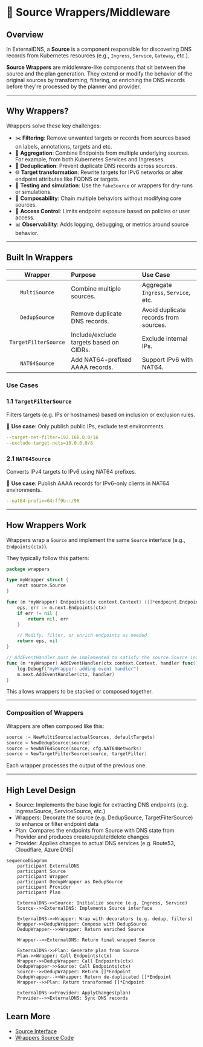 # 🧩 Source Wrappers/Middleware

## Overview

In ExternalDNS, a **Source** is a component responsible for discovering DNS records from Kubernetes resources (e.g., `Ingress`, `Service`, `Gateway`, etc.).

**Source Wrappers** are middleware-like components that sit between the source and the plan generation. They extend or modify the behavior of the original sources by transforming, filtering, or enriching the DNS records before they're processed by the planner and provider.

---

## Why Wrappers?

Wrappers solve these key challenges:

- ✂️ **Filtering**: Remove unwanted targets or records from sources based on labels, annotations, targets and etc.
- 🔗 **Aggregation**: Combine Endpoints from multiple underlying sources. For example, from both Kubernetes Services and Ingresses.
- 🧹 **Deduplication**: Prevent duplicate DNS records across sources.
- 🌐 **Target transformation**: Rewrite targets for IPv6 networks or alter endpoint attributes like FQDNS or targets.
- 🧪 **Testing and simulation**: Use the `FakeSource` or wrappers for dry-runs or simulations.
- 🔁 **Composability**: Chain multiple behaviors without modifying core sources.
- 🔐 **Access Control**: Limits endpoint exposure based on policies or user access.
- 📊 **Observability**: Adds logging, debugging, or metrics around source behavior.

---

## Built In Wrappers

|       Wrapper        | Purpose                                 | Use Case                              |
|:--------------------:|:----------------------------------------|:--------------------------------------|
|    `MultiSource`     | Combine multiple sources.               | Aggregate `Ingress`, `Service`, etc.  |
|    `DedupSource`     | Remove duplicate DNS records.           | Avoid duplicate records from sources. |
| `TargetFilterSource` | Include/exclude targets based on CIDRs. | Exclude internal IPs.                 |
|    `NAT64Source`     | Add NAT64-prefixed AAAA records.        | Support IPv6 with NAT64.              |

### Use Cases

### 1.1 `TargetFilterSource`

Filters targets (e.g. IPs or hostnames) based on inclusion or exclusion rules.

📌 **Use case**: Only publish public IPs, exclude test environments.

```yaml
--target-net-filter=192.168.0.0/16
--exclude-target-nets=10.0.0.0/8
```

### 2.1 `NAT64Source`

Converts IPv4 targets to IPv6 using NAT64 prefixes.

📌 **Use case**: Publish AAAA records for IPv6-only clients in NAT64 environments.

```yaml
--nat64-prefix=64:ff9b::/96
```

---

## How Wrappers Work

Wrappers wrap a `Source` and implement the same `Source` interface (e.g., `Endpoints(ctx)`).

They typically follow this pattern:

```go
package wrappers

type myWrapper struct {
	next source.Source
}

func (m *myWrapper) Endpoints(ctx context.Context) ([]*endpoint.Endpoint, error) {
	eps, err := m.next.Endpoints(ctx)
	if err != nil {
		return nil, err
	}

	// Modify, filter, or enrich endpoints as needed
	return eps, nil
}

// AddEventHandler must be implemented to satisfy the source.Source interface.
func (m *myWrapper) AddEventHandler(ctx context.Context, handler func()) {
	log.Debugf("myWrapper: adding event handler")
	m.next.AddEventHandler(ctx, handler)
}
```

This allows wrappers to be stacked or composed together.

---

### Composition of Wrappers

Wrappers are often composed like this:

```go
source := NewMultiSource(actualSources, defaultTargets)
source = NewDedupSource(source)
source = NewNAT64Source(source, cfg.NAT64Networks)
source = NewTargetFilterSource(source, targetFilter)
```

Each wrapper processes the output of the previous one.

---

## High Level Design

- Source: Implements the base logic for extracting DNS endpoints (e.g. IngressSource, ServiceSource, etc.)
- Wrappers: Decorate the source (e.g. DedupSource, TargetFilterSource) to enhance or filter endpoint data
- Plan: Compares the endpoints from Source with DNS state from Provider and produces create/update/delete changes
- Provider: Applies changes to actual DNS services (e.g. Route53, Cloudflare, Azure DNS)

```mermaid
sequenceDiagram
    participant ExternalDNS
    participant Source
    participant Wrapper
    participant DedupWrapper as DedupSource
    participant Provider
    participant Plan

    ExternalDNS->>Source: Initialize source (e.g. Ingress, Service)
    Source-->>ExternalDNS: Implements Source interface

    ExternalDNS->>Wrapper: Wrap with decorators (e.g. dedup, filters)
    Wrapper->>DedupWrapper: Compose with DedupSource
    DedupWrapper-->>Wrapper: Return enriched Source

    Wrapper-->>ExternalDNS: Return final wrapped Source

    ExternalDNS->>Plan: Generate plan from Source
    Plan->>Wrapper: Call Endpoints(ctx)
    Wrapper->>DedupWrapper: Call Endpoints(ctx)
    DedupWrapper->>Source: Call Endpoints(ctx)
    Source-->>DedupWrapper: Return []*Endpoint
    DedupWrapper-->>Wrapper: Return de-duplicated []*Endpoint
    Wrapper-->>Plan: Return transformed []*Endpoint

    ExternalDNS->>Provider: ApplyChanges(plan)
    Provider-->>ExternalDNS: Sync DNS records
```

## Learn More

- [Source Interface](https://github.com/kubernetes-sigs/external-dns/blob/master/source/source.go)
- [Wrappers Source Code](https://github.com/kubernetes-sigs/external-dns/tree/master/source/wrappers)
